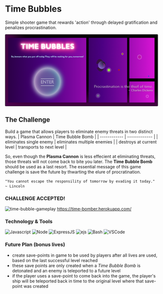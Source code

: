 # Time Bubbles

Simple shooter game that rewards 'action' through delayed gratification and penalizes procrastination.

![time-bubbles-grid](assets/time-bubbles-grid.PNG)

## The Challenge

Build a game that allows players to eliminate enemy threats in two distinct ways.
| Plasma Cannon | Time Bubble Bomb |
| ------------ | ------------- |
| eliminates single enemy | eliminates multiple enemies |
| destroys at current level | transports to next level |

So, even though the **Plasma Cannon** is less effecient at eliminating threats, those threats will not come back to bite you later. The **Time Bubble Bomb** should be used as a last resort. The essential message of this game challenge is save the future by thwarting the elure of procratination.

```
"You cannot escape the responsility of tomorrow by evading it today." ~ Lincoln
```

### CHALLENGE ACCEPTED!

![time-bubble-gameplay](assets/time-bubble-gameplay.gif)
https://time-bomber.herokuapp.com/

### Technology & Tools

![Javascript](https://img.shields.io/badge/Code-Javascript-informational?style=flat&logo=Javascript&logoColor=white&color=7c11f7) ![Node](https://img.shields.io/badge/Code-Node-informational?style=flat&logo=Node.js&logoColor=white&color=7c11f7) ![ExpressJS](https://img.shields.io/badge/Code-ExpressJS-informational?style=flat&logo=Express&logoColor=white&color=7c11f7) ![ejs](https://img.shields.io/badge/Code-ejs-informational?style=flat&logo=embedded-javascript&logoColor=white&color=7c11f7) ![Bash](https://img.shields.io/badge/Shell-Bash-informational?style=flat&logo=GNU-Bash&logoColor=white&color=7c11f7) ![VSCode](https://img.shields.io/badge/Editor-VSCode-informational?style=flat&logo=visual-studio-code&logoColor=white&color=7c11f7)

### Future Plan (bonus lives)

- create save-points in game to be used by players after all lives are used, based on the last successful level reached
- these save points are only created when a _Time Bubble Bomb_ is detonated and an enemy is teleported to a future level
- if the player uses a save-point to come back into the game, the player's ship will be teleported back in time to the original level where that save-point was created
